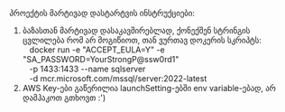 პროექტის მარტივად დასტარტვის ინსტრუქციები:

1. ბაზასთან მარტივად დასაკავშირებლად, ქონექშენ სტრინგის ცვლილება რომ არ მოგიწიოთ,
   თან ვურთავ დოკერის სკრიპტს:  
   docker run -e "ACCEPT_EULA=Y" -e "SA_PASSWORD=YourStrongP@ssw0rd1" \
   -p 1433:1433 --name sqlserver \
   -d mcr.microsoft.com/mssql/server:2022-latest
2. AWS Key-ები გაწერილია launchSetting-ებში env variable-ებად, არ დამჰაკოთ გთხოვთ :')

    
